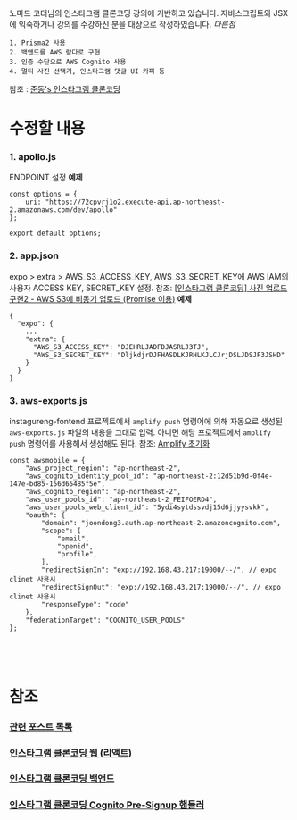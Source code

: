 노마드 코더님의 인스타그램 클론코딩 강의에 기반하고 있습니다.
자바스크립트와 JSX에 익숙하거나 강의를 수강하신 분을 대상으로 작성하였습니다.
*다른점*
```
1. Prisma2 사용
2. 백앤드를 AWS 람다로 구현
3. 인증 수단으로 AWS Cognito 사용
4. 멀티 사진 선택기, 인스타그램 댓글 UI 카피 등
```
참조 : [준동's 인스타그램 클론코딩 ](https://joondong.tistory.com/92)
# 수정할 내용
### 1. apollo.js
ENDPOINT 설정
**예제**
```
const options = {
    uri: "https://72cpvrj1o2.execute-api.ap-northeast-2.amazonaws.com/dev/apollo"
};

export default options;
```

### 2. app.json
expo > extra > AWS_S3_ACCESS_KEY, AWS_S3_SECRET_KEY에 AWS IAM의 사용자 ACCESS KEY, SECRET_KEY 설정.
참조: [[인스타그램 클론코딩] 사진 업로드 구현2 - AWS S3에 비동기 업로드 (Promise 이용)](https://joondong.tistory.com/160)
**예제**
```
{
  "expo": {
    ...
    "extra": {
      "AWS_S3_ACCESS_KEY": "DJEHRLJADFDJASRLJ3TJ",
      "AWS_S3_SECRET_KEY": "DljkdjrDJFHASDLKJRHLKJLCJrjDSLJDSJF3JSHD"
    }
  }
}
```

### 3. aws-exports.js
instagureng-fontend 프로젝트에서 `amplify push` 명령어에 의해 자동으로 생성된 `aws-exports.js` 파일의 내용을 그대로 입력.
아니면 해당 프로젝트에서 `amplify push` 명령어를 사용해서 생성해도 된다.
참조: [Amplify 초기화](https://joondong.tistory.com/99)
```
const awsmobile = {
    "aws_project_region": "ap-northeast-2",
    "aws_cognito_identity_pool_id": "ap-northeast-2:12d51b9d-0f4e-147e-bd85-156d65485f5e",
    "aws_cognito_region": "ap-northeast-2",
    "aws_user_pools_id": "ap-northeast-2_FEIFOERD4",
    "aws_user_pools_web_client_id": "5ydi4sytdssvdj15d6jjyysvkk",
    "oauth": {
        "domain": "joondong3.auth.ap-northeast-2.amazoncognito.com",
        "scope": [
            "email",
            "openid",
            "profile",
        ],
        "redirectSignIn": "exp://192.168.43.217:19000/--/", // expo clinet 사용시
        "redirectSignOut": "exp://192.168.43.217:19000/--/", // expo clinet 사용시
        "responseType": "code"
    },
    "federationTarget": "COGNITO_USER_POOLS"
};
```
&nbsp;
---
# 참조
### [관련 포스트 목록](https://joondong.tistory.com/151)
### [인스타그램 클론코딩 웹 (리액트)](https://github.com/JoonDong2/instagureng-frontend)
### [인스타그램 클론코딩 백앤드](https://github.com/JoonDong2/instagureng-backend)
### [인스타그램 클론코딩 Cognito Pre-Signup 핸들러](https://github.com/JoonDong2/instagureng-cognito-presignup)